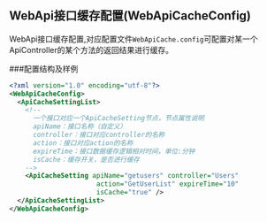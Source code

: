 ## WebApi接口缓存配置(WebApiCacheConfig)

WebApi接口缓存配置,对应配置文件```WebApiCache.config```可配置对某一个ApiController的某个方法的返回结果进行缓存。

###配置结构及样例

```xml
<?xml version="1.0" encoding="utf-8"?>
<WebApiCacheConfig>
  <ApiCacheSettingList>
    <!--
      一个接口对应一个ApiCacheSetting节点，节点属性说明
      apiName：接口名称（自定义）
      controller：接口对应controller的名称
      action：接口对应action的名称
      expireTime：接口数据缓存逻辑相对时间，单位:分钟
      isCache：缓存开关，是否进行缓存
    -->
    <ApiCacheSetting apiName="getusers" controller="Users" 
                      action="GetUserList" expireTime="10"  
                      isCache="true" />
  </ApiCacheSettingList>
</WebApiCacheConfig>
```